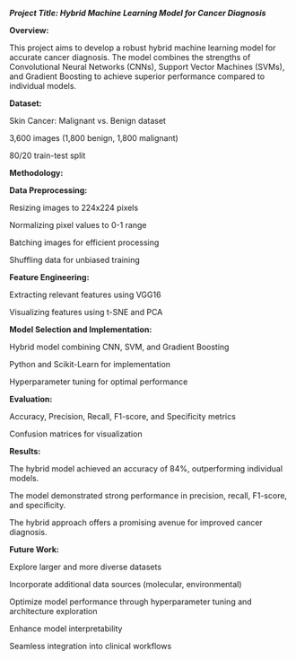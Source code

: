 ___Project Title: Hybrid Machine Learning Model for Cancer Diagnosis___

__Overview:__

This project aims to develop a robust hybrid machine learning model for accurate cancer diagnosis. The model combines the strengths of Convolutional Neural Networks (CNNs), Support Vector Machines (SVMs), and Gradient Boosting to achieve superior performance compared to individual models.

__Dataset:__

Skin Cancer: Malignant vs. Benign dataset

3,600 images (1,800 benign, 1,800 malignant)

80/20 train-test split

__Methodology:__

__Data Preprocessing:__

Resizing images to 224x224 pixels

Normalizing pixel values to 0-1 range

Batching images for efficient processing

Shuffling data for unbiased training

__Feature Engineering:__

Extracting relevant features using VGG16

Visualizing features using t-SNE and PCA

__Model Selection and Implementation:__

Hybrid model combining CNN, SVM, and Gradient Boosting

Python and Scikit-Learn for implementation

Hyperparameter tuning for optimal performance

__Evaluation:__

Accuracy, Precision, Recall, F1-score, and Specificity metrics

Confusion matrices for visualization

__Results:__

The hybrid model achieved an accuracy of 84%, outperforming individual models.

The model demonstrated strong performance in precision, recall, F1-score, and specificity.

The hybrid approach offers a promising avenue for improved cancer diagnosis.

__Future Work:__

Explore larger and more diverse datasets

Incorporate additional data sources (molecular, environmental)

Optimize model performance through hyperparameter tuning and architecture exploration

Enhance model interpretability

Seamless integration into clinical workflows

